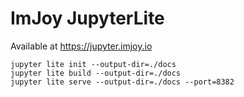 # ImJoy JupyterLite

Available at https://jupyter.imjoy.io

```
jupyter lite init --output-dir=./docs
jupyter lite build --output-dir=./docs
jupyter lite serve --output-dir=./docs --port=8382
```